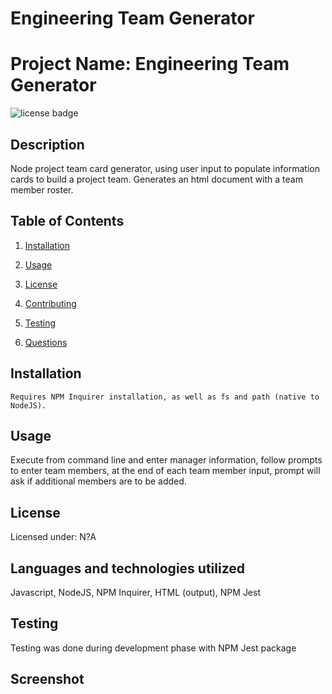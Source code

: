 # Engineering Team Generator

# Project Name: Engineering Team Generator
![license badge](https://img.shields.io/static/v1?label=license&message=none&color=blue)

## Description

Node project team card generator, using user input to populate information cards to build a project team. Generates an html document with a team member roster.

## Table of Contents

1. [Installation](#installation)

2. [Usage](#usage)

3. [License](#license)

4. [Contributing](#contributing)

5. [Testing](#testing)

6. [Questions](#questions)

## Installation

````Requires NPM Inquirer installation, as well as fs and path (native to NodeJS).````

## Usage

Execute from command line and enter manager information, follow prompts to enter team members, at the end of each team member input, prompt will ask if additional members are to be added.

## License

Licensed under: N?A

## Languages and technologies utilized

Javascript, NodeJS, NPM Inquirer, HTML (output), NPM Jest

## Testing

Testing was done during development phase with NPM Jest package

## Screenshot

